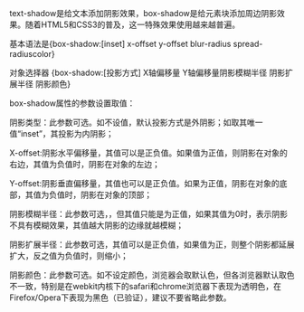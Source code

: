 text-shadow是给文本添加阴影效果，box-shadow是给元素块添加周边阴影效果。随着HTML5和CSS3的普及，这一特殊效果使用越来越普遍。

基本语法是{box-shadow:[inset] x-offset y-offset blur-radius spread-radiuscolor}

对象选择器 {box-shadow:[投影方式] X轴偏移量 Y轴偏移量阴影模糊半径 阴影扩展半径 阴影颜色}

box-shadow属性的参数设置取值：

阴影类型：此参数可选。如不设值，默认投影方式是外阴影；如取其唯一值“inset”，其投影为内阴影；

X-offset:阴影水平偏移量，其值可以是正负值。如果值为正值，则阴影在对象的右边，其值为负值时，阴影在对象的左边；

Y-offset:阴影垂直偏移量，其值也可以是正负值。如果为正值，阴影在对象的底部，其值为负值时，阴影在对象的顶部；

阴影模糊半径：此参数可选，，但其值只能是为正值，如果其值为0时，表示阴影不具有模糊效果，其值越大阴影的边缘就越模糊；

阴影扩展半径：此参数可选，其值可以是正负值，如果值为正，则整个阴影都延展扩大，反之值为负值时，则缩小；

阴影颜色：此参数可选。如不设定颜色，浏览器会取默认色，但各浏览器默认取色不一致，特别是在webkit内核下的safari和chrome浏览器下表现为透明色，在Firefox/Opera下表现为黑色（已验证），建议不要省略此参数。